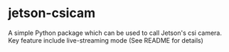 # jetson-csicam
A simple Python package which can be used to call Jetson's csi camera. Key feature include live-streaming mode (See README for details)
